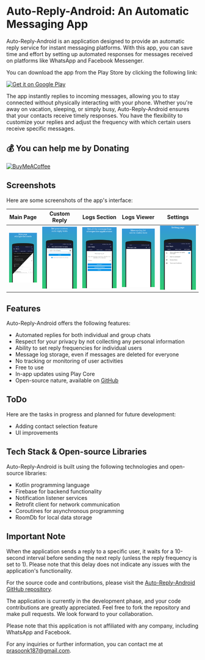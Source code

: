 # Auto-Reply-Android: An Automatic Messaging App

Auto-Reply-Android is an application designed to provide an automatic reply service for instant messaging platforms. With this app, you can save time and effort by setting up automated responses for messages received on platforms like WhatsApp and Facebook Messenger. 

You can download the app from the Play Store by clicking the following link:

<a href='https://play.google.com/store/apps/details?id=com.matrix.autoreply&pcampaignid=pcampaignidMKT-Other-global-all-co-prtnr-py-PartBadge-Mar2515-1'><img alt='Get it on Google Play' src='https://play.google.com/intl/en_us/badges/static/images/badges/en_badge_web_generic.png' height="60" /></a>

The app instantly replies to incoming messages, allowing you to stay connected without physically interacting with your phone. Whether you're away on vacation, sleeping, or simply busy, Auto-Reply-Android ensures that your contacts receive timely responses. You have the flexibility to customize your replies and adjust the frequency with which certain users receive specific messages.

## 💰 You can help me by Donating
[![BuyMeACoffee](https://img.shields.io/badge/Buy%20Me%20a%20Coffee-ffdd00?style=for-the-badge&logo=buy-me-a-coffee&logoColor=black)](https://buymeacoffee.com/prasoonk187)

## Screenshots

Here are some screenshots of the app's interface:

| Main Page                                                 | Custom Reply                                              | Logs Section                                      | Logs Viewer                                               | Settings                                                  |
|-----------------------------------------------------------|-----------------------------------------------------------|---------------------------------------------------|-----------------------------------------------------------|-----------------------------------------------------------|
| ![Screenshot 1](screenshots/screenshots/screenshot_1.png) | ![Screenshot 2](screenshots/screenshots/screenshot_2.png) | ![Screenshot 3](screenshots/screenshots/screenshot_3.png) | ![Screenshot 4](screenshots/screenshots/screenshot_4.png) | ![Screenshot 5](screenshots/screenshots/screenshot_5.png) |

## Features

Auto-Reply-Android offers the following features:

- Automated replies for both individual and group chats
- Respect for your privacy by not collecting any personal information
- Ability to set reply frequencies for individual users
- Message log storage, even if messages are deleted for everyone
- No tracking or monitoring of user activities
- Free to use
- In-app updates using Play Core
- Open-source nature, available on [GitHub](https://www.github.com/it5prasoon/Auto-Reply-Android)

## ToDo

Here are the tasks in progress and planned for future development:

- Adding contact selection feature
- UI improvements

## Tech Stack & Open-source Libraries

Auto-Reply-Android is built using the following technologies and open-source libraries:

- Kotlin programming language
- Firebase for backend functionality
- Notification listener services
- Retrofit client for network communication
- Coroutines for asynchronous programming
- RoomDb for local data storage

## Important Note

When the application sends a reply to a specific user, it waits for a 10-second interval before sending the next reply (unless the reply frequency is set to 1). Please note that this delay does not indicate any issues with the application's functionality.

For the source code and contributions, please visit the [Auto-Reply-Android GitHub repository](https://www.github.com/it5prasoon/Auto-Reply-Android).

The application is currently in the development phase, and your code contributions are greatly appreciated. Feel free to fork the repository and make pull requests. We look forward to your collaboration.

Please note that this application is not affiliated with any company, including WhatsApp and Facebook.

For any inquiries or further information, you can contact me at prasoonk187@gmail.com.
